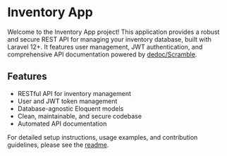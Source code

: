 # Inventory App

Welcome to the Inventory App project! This application provides a robust and secure REST API for managing your inventory database, built with Laravel 12+. It features user management, JWT authentication, and comprehensive API documentation powered by [dedoc/Scramble](https://github.com/dedoc/scramble).

## Features

- RESTful API for inventory management
- User and JWT token management
- Database-agnostic Eloquent models
- Clean, maintainable, and secure codebase
- Automated API documentation

For detailed setup instructions, usage examples, and contribution guidelines, please see the [readme](./readme).